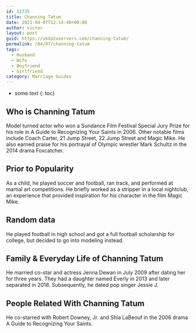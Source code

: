 ```yaml
---
id: 12735
title: Channing Tatum
date: 2021-04-07T12:14:40+00:00
author: victor
layout: post
guid: https://ukdataservers.com/channing-tatum/
permalink: /04/07/channing-tatum
tags:
  - Husband
  - Wife
  - Boyfriend
  - Girlfriend
category: Marriage Guides
---
```


* some text
{: toc}


## Who is Channing Tatum



Model turned actor who won a Sundance Film Festival Special Jury Prize for his role in A Guide to Recognizing Your Saints in 2006. Other notable films include Coach Carter, 21 Jump Street, 22 Jump Street and Magic Mike. He also earned praise for his portrayal of Olympic wrestler Mark Schultz in the 2014 drama Foxcatcher. 

                
                
                
## Prior to Popularity



As a child, he played soccer and football, ran track, and performed at martial art competitions. He briefly worked as a stripper in a local nightclub, an experience that provided inspiration for his character in the film Magic Mike. 

                
                
                
## Random data



He played football in high school and got a full football scholarship for college, but decided to go into modeling instead.

                
                
                
## Family & Everyday Life of Channing Tatum



He married co-star and actress Jenna Dewan in July 2009 after dating her for three years. They had a daughter named Everly in 2013 and later separated in 2018. Subsequently, he dated pop singer Jessie J.

                
                
                
## People Related With Channing Tatum



He co-starred with Robert Downey, Jr. and Shia LaBeouf in the 2006 drama A Guide to Recognizing Your Saints.

                
              
            
          
          
          